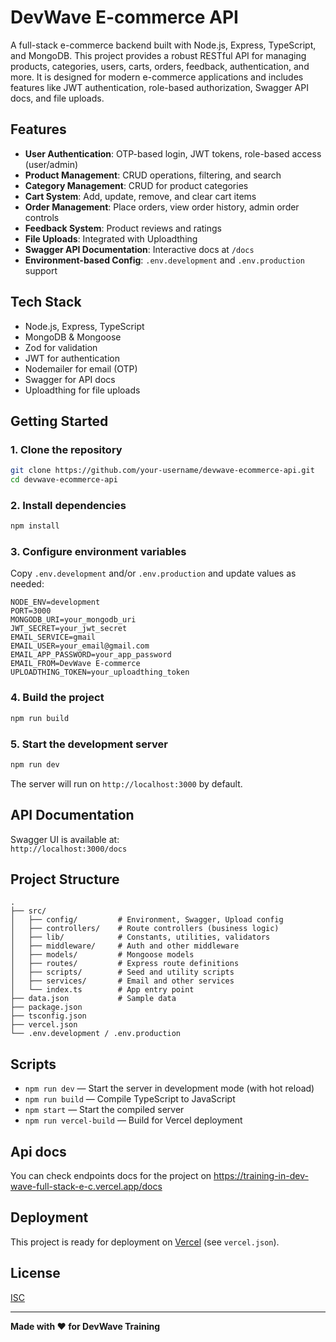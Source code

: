 # DevWave E-commerce API

A full-stack e-commerce backend built with Node.js, Express, TypeScript, and MongoDB. This project provides a robust RESTful API for managing products, categories, users, carts, orders, feedback, authentication, and more. It is designed for modern e-commerce applications and includes features like JWT authentication, role-based authorization, Swagger API docs, and file uploads.

## Features

- **User Authentication**: OTP-based login, JWT tokens, role-based access (user/admin)
- **Product Management**: CRUD operations, filtering, and search
- **Category Management**: CRUD for product categories
- **Cart System**: Add, update, remove, and clear cart items
- **Order Management**: Place orders, view order history, admin order controls
- **Feedback System**: Product reviews and ratings
- **File Uploads**: Integrated with Uploadthing
- **Swagger API Documentation**: Interactive docs at `/docs`
- **Environment-based Config**: `.env.development` and `.env.production` support

## Tech Stack

- Node.js, Express, TypeScript
- MongoDB & Mongoose
- Zod for validation
- JWT for authentication
- Nodemailer for email (OTP)
- Swagger for API docs
- Uploadthing for file uploads

## Getting Started

### 1. Clone the repository

```sh
git clone https://github.com/your-username/devwave-ecommerce-api.git
cd devwave-ecommerce-api
```

### 2. Install dependencies

```sh
npm install
```

### 3. Configure environment variables

Copy `.env.development` and/or `.env.production` and update values as needed:

```env
NODE_ENV=development
PORT=3000
MONGODB_URI=your_mongodb_uri
JWT_SECRET=your_jwt_secret
EMAIL_SERVICE=gmail
EMAIL_USER=your_email@gmail.com
EMAIL_APP_PASSWORD=your_app_password
EMAIL_FROM=DevWave E-commerce
UPLOADTHING_TOKEN=your_uploadthing_token
```

### 4. Build the project

```sh
npm run build
```

### 5. Start the development server

```sh
npm run dev
```

The server will run on `http://localhost:3000` by default.

## API Documentation

Swagger UI is available at:  
`http://localhost:3000/docs`

## Project Structure

```
.
├── src/
│   ├── config/         # Environment, Swagger, Upload config
│   ├── controllers/    # Route controllers (business logic)
│   ├── lib/            # Constants, utilities, validators
│   ├── middleware/     # Auth and other middleware
│   ├── models/         # Mongoose models
│   ├── routes/         # Express route definitions
│   ├── scripts/        # Seed and utility scripts
│   ├── services/       # Email and other services
│   └── index.ts        # App entry point
├── data.json           # Sample data
├── package.json
├── tsconfig.json
├── vercel.json
└── .env.development / .env.production
```

## Scripts

- `npm run dev` — Start the server in development mode (with hot reload)
- `npm run build` — Compile TypeScript to JavaScript
- `npm start` — Start the compiled server
- `npm run vercel-build` — Build for Vercel deployment

## Api docs

You can check endpoints docs for the project on https://training-in-dev-wave-full-stack-e-c.vercel.app/docs

## Deployment

This project is ready for deployment on [Vercel](https://vercel.com/) (see `vercel.json`).

## License

[ISC](LICENSE)

---

**Made with ❤️ for DevWave Training**
